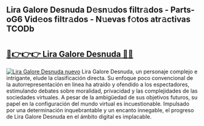 ## Lira Galore Desnuda D𝚎sn𝚞dos filtr𝚊dos - Parts-oG6 Vid𝚎os filtr𝚊dos - N𝚞evas f𝚘tos atr𝚊ctivas TCODb

# <h2><a href="http://mb9tt7.tromn.icu/?c=Lira+Galore+Desnuda">🔗👉👉👉 Lira Galore Desnuda 🔗🔗</a></h2>

[![Lira Galore Desnuda nuevo](https://i.imgur.com/pEAQMta.gif)](http://mb9tt7.tromn.icu/?c=Lira+Galore+Desnuda)
Lira Galore Desnuda, un personaje complejo e intrigante, elude la clasificación directa. Su enfoque poco convencional de la autorrepresentación en línea ha atraído y ofendido a los espectadores, estimulando debates sobre moralidad, privacidad y las complejidades de las sociedades virtuales. A pesar de la ambigüedad de sus objetivos futuros, su papel en la configuración del mundo virtual es incuestionable. Impulsado por una determinación inquebrantable y un encanto innegable, el progreso de Lira Galore Desnuda en el ámbito digital es implacable.
